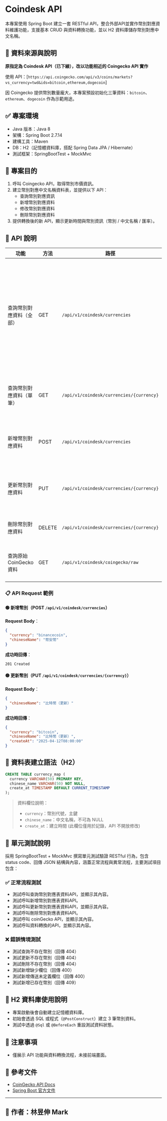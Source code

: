 # Coindesk API

本專案使用 Spring Boot 建立一套 RESTful API，整合外部API並實作幣別對應資料維護功能，支援基本 CRUD 與資料轉換功能，並以 H2 資料庫儲存幣別對應中文名稱。

## 🔁 資料來源與說明

**原指定為 Coindesk API（已下線），改以功能相近的 Coingecko API 實作**

使用 API：[`https://api.coingecko.com/api/v3/coins/markets?vs_currency=twd&ids=bitcoin,ethereum,dogecoin`]

因 Coingecko 提供幣別數量龐大，本專案預設初始化三筆資料：`bitcoin`、`ethereum`、`dogecoin` 作為示範用途。


## ✅ 專案環境

- Java 版本：Java 8
- 架構：Spring Boot 2.7.14
- 建構工具：Maven
- DB：H2（記憶體資料庫，搭配 Spring Data JPA / Hibernate）
- 測試框架：SpringBootTest + MockMvc

## 📌 專案目的

1. 呼叫 Coingecko API，取得幣別市價資訊。
2. 建立幣別對應中文名稱資料表，並提供以下 API：
   - 查詢幣別對應資訊
   - 新增幣別對應資料
   - 修改幣別對應資料
   - 刪除幣別對應資料
3. 提供轉換後的新 API，顯示更新時間與幣別資訊（幣別 / 中文名稱 / 匯率）。

## 📂 API 說明

| 功能                | 方法     | 路徑                                       | 說明                                 |
|-------------------|--------|------------------------------------------|------------------------------------|
| 查詢幣別對應資料（全部）      | GET    | `/api/v1/coindesk/currencies`            | 取得所有幣別對應資料，顯示更新時間 + 幣別 + 中文名稱 + 匯率 |
| 查詢幣別對應資料（單筆）      | GET    | `/api/v1/coindesk/currencies/{currency}` | 根據幣別 ID 查詢對應資訊                     |
| 新增幣別對應資料          | POST   | `/api/v1/coindesk/currencies`            | 建立新的幣別與中文名稱                        |
| 更新幣別對應資料          | PUT    | `/api/v1/coindesk/currencies/{currency}` | 修改幣別對應的中文名稱                        |
| 刪除幣別對應資料          | DELETE | `/api/v1/coindesk/currencies/{currency}` | 刪除指定幣別資料                           |
| 查詢原始 CoinGecko 資料 | GET    | `/api/v1/coindesk/coingecko/raw`         | 取得整批原始 JSON 資料                     |

### 📋 API Request 範例

#### 🟢 新增幣別（POST `/api/v1/coindesk/currencies`）

**Request Body**：
```json
{
  "currency": "binancecoin",
  "chineseName": "幣安幣"
}
```

**成功時回傳**：
```http
201 Created
```

#### 🟡 更新幣別（PUT `/api/v1/coindesk/currencies/{currency}`）

**Request Body**：
```json
{
  "chineseName": "比特幣（更新）"
}
```

**成功時回傳**：
```json
{
  "currency": "bitcoin",
  "chineseName": "比特幣（更新）",
  "createAt": "2025-04-12T08:00:00"
}
```

## 💾 資料表建立語法（H2）

```sql
CREATE TABLE currency_map (
  currency VARCHAR(50) PRIMARY KEY,
  chinese_name VARCHAR(50) NOT NULL,
  create_at TIMESTAMP DEFAULT CURRENT_TIMESTAMP
);
```

> 資料欄位說明：
> - `currency`：幣別代號，主鍵
> - `chinese_name`：中文名稱，不可為 NULL
> - `create_at`：建立時間 (此欄位僅用於記錄，API 不開放修改)

## 🧪 單元測試說明

採用 SpringBootTest + MockMvc 撰寫單元測試驗證 RESTful 行為，包含 status code、回傳 JSON 結構與內容，涵蓋正常流程與異常流程，主要測試項目包含：

### ✅ 正常流程測試

- 測試呼叫查詢幣別對應表資料API，並顯示其內容。
- 測試呼叫新增幣別對應表資料API。
- 測試呼叫更新幣別對應表資料API，並顯示其內容。
- 測試呼叫刪除幣別對應表資料API。
- 測試呼叫 coinGecko API，並顯示其內容。
- 測試呼叫資料轉換的API，並顯示其內容。

### ❌ 錯誤情境測試

- 測試查詢不存在幣別（回傳 404）
- 測試更新不存在幣別（回傳 404）
- 測試刪除不存在幣別（回傳 404）
- 測試新增缺少欄位（回傳 400）
- 測試新增傳送未定義欄位（回傳 400）
- 測試新增已存在幣別（回傳 409）

## 💾 H2 資料庫使用說明

- 專案啟動後會自動建立記憶體資料庫。
- 初始會透過 SQL 或程式（`@PostConstruct`）建立 3 筆幣別資料。
- 測試中透過 `@Sql` 或 `@BeforeEach` 重設測試資料狀態。

## 📝 注意事項

- 僅展示 API 功能與資料轉換流程，未接前端畫面。

## 📎 參考文件

- [CoinGecko API Docs](https://www.coingecko.com/en/api/documentation)
- [Spring Boot 官方文件](https://docs.spring.io/spring-boot/docs/current/reference/htmlsingle/)

---

## 🧑‍ 作者：林昱伸 Mark